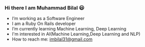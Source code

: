 ### Hi there I am Muhammad Bilal 😃

<!--
**bilalthereal/bilalthereal** is a ✨ _special_ ✨ repository because its `README.md` (this file) appears on your GitHub profile.

Here are some ideas to get you started:
-->


- I’m working as a Software Engineer
- I am a Ruby On Rails developer
- I’m currently learning Machine Learning, Deep Learning
- I'm interested in AI(Machine Learning,Deep Learning and NLP)
- How to reach me: imbilal31@gmail.com

